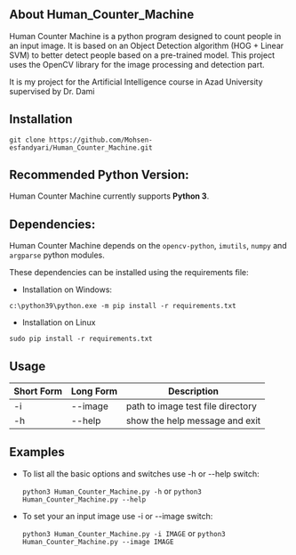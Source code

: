 ## About Human_Counter_Machine

Human Counter Machine is a python program designed to count people in an input image. It is based on an Object Detection algorithm (HOG + Linear SVM) to better detect people based on a pre-trained model.
This project uses the OpenCV library for the image processing and detection part.

It is my project for the Artificial Intelligence course in Azad University supervised by Dr. Dami


## Installation

```
git clone https://github.com/Mohsen-esfandyari/Human_Counter_Machine.git
```

## Recommended Python Version:

Human Counter Machine currently supports **Python 3**.

## Dependencies:

Human Counter Machine depends on the `opencv-python`, `imutils`, `numpy` and `argparse` python modules.


These dependencies can be installed using the requirements file:

- Installation on Windows:
```
c:\python39\python.exe -m pip install -r requirements.txt
```
- Installation on Linux
```
sudo pip install -r requirements.txt
```


## Usage

Short Form    | Long Form     | Description
------------- | ------------- | -------------
-i            | --image       | path to image test file directory
-h            | --help        | show the help message and exit

## Examples

* To list all the basic options and switches use -h or --help switch:

  ```python3 Human_Counter_Machine.py -h```
  or
  ```python3 Human_Counter_Machine.py --help```
  
* To set your an input image use -i or --image switch:

   ```python3 Human_Counter_Machine.py -i IMAGE```
  or
  ```python3 Human_Counter_Machine.py --image IMAGE```

